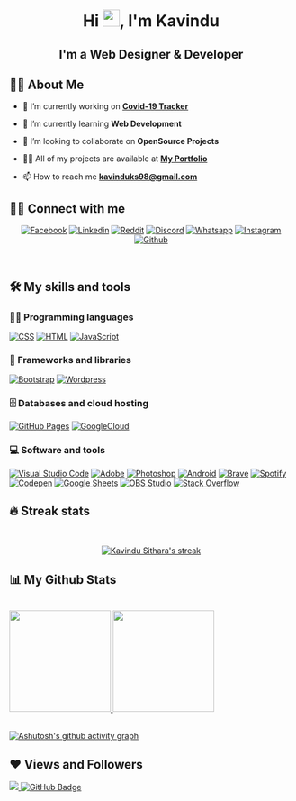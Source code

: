 <h1 align="center">Hi <img src="https://raw.githubusercontent.com/MartinHeinz/MartinHeinz/master/wave.gif" width="30px">, I'm Kavindu</h1>
<h2 align="center">I'm a Web Designer & Developer</h2>


## 🙋‍♂️ About Me

- 🔭 I’m currently working on **[Covid-19 Tracker](https://covid-19-tracker-e4bda.web.app/)**

- 🌱 I’m currently learning **Web Development**

- 👯 I’m looking to collaborate on **OpenSource Projects**

- 👨‍💻 All of my projects are available at **[My Portfolio](#)**

- 📫 How to reach me **kavinduks98@gmail.com**


## 🙋‍♂️ Connect with me

<!-- Badges template - https://github.com/badges/shields -->

<p align="center">
 <a href="https://www.facebook.com/kavindu.sithara.k/"><img alt="Facebook" title="Facebook" src="https://img.shields.io/badge/Facebook-1877F2?style=for-the-badge&logo=facebook&logoColor=white"/></a>
  <a href="https://www.linkedin.com/in/kavindu-sithara/"><img alt="Linkedin" title="Linkedin" src="https://img.shields.io/badge/LinkedIn-0077B5?style=for-the-badge&logo=linkedin&logoColor=white"/></a>
  <a href="https://www.reddit.com/user/kavinduksk"><img alt="Reddit" title="Reddit" src="https://img.shields.io/badge/Reddit-FF4500?style=for-the-badge&logo=reddit&logoColor=white"/></a>
  <a href="https://discord.com/channels/@me"><img alt="Discord" title="Discord" src="https://img.shields.io/badge/Discord-7289DA?style=for-the-badge&logo=discord&logoColor=white"/></a>
 <a href="https://api.whatsapp.com/send?phone=0784855562"><img alt="Whatsapp" title="Whatsapp" src="https://img.shields.io/badge/WhatsApp-25D366?style=for-the-badge&logo=whatsapp&logoColor=white"/></a>
 <a href="#"><img alt="Instagram" title="Instagram" src="https://img.shields.io/badge/Instagram-E4405F?style=for-the-badge&logo=instagram&logoColor=white"/></a>
 <a href="https://github.com/kavindusithara"><img alt="Github" title="Github" src="https://img.shields.io/badge/GitHub-100000?style=for-the-badge&logo=github&logoColor=white"/></a>
 <p>

<br>

## 🛠️ My skills and tools

### 👨‍💻 Programming languages

<p>
    <a href="#"><img alt="CSS" src="https://img.shields.io/badge/CSS3-1572B6?style=for-the-badge&logo=css3&logoColor=white"></a>
    <a href="#"><img alt="HTML" src="https://img.shields.io/badge/HTML5-E34F26?style=for-the-badge&logo=html5&logoColor=white"></a>
    <a href="#"><img alt="JavaScript" src="https://img.shields.io/badge/JavaScript-F7DF1E?style=for-the-badge&logo=javascript&logoColor=black"></a>

</p>

### 🧰 Frameworks and libraries

<p>
    <a href="#"><img alt="Bootstrap" src="https://img.shields.io/badge/Bootstrap-563D7C?style=for-the-badge&logo=bootstrap&logoColor=white"></a>
    <a href="#"><img alt="Wordpress" src="https://img.shields.io/badge/Wordpress-21759B?logo=wordpress&logoColor=white"></a>    
</p>

### 🗄️ Databases and cloud hosting

<p>
    <a href="#"><img alt="GitHub Pages" src="https://img.shields.io/badge/GitHub%20Pages-%23327FC7.svg?logo=github&logoColor=white"></a>
    <a href=#><img alt="GoogleCloud" src="https://img.shields.io/badge/Google_Cloud-4285F4?style=for-the-badge&logo=google-cloud&logoColor=white"></a>
 <a href=#><img alt="" src=""></a>
</p>

### 💻 Software and tools

<p> 
<a href="#"><img alt="Visual Studio Code" src="https://img.shields.io/badge/Visual%20Studio%20Code-0078d7.svg?logo=visual-studio-code&logoColor=white"></a>
    <a href="#"><img alt="Adobe" src="https://img.shields.io/badge/Adobe%20-%23FF0000.svg?logo=adobe&logoColor=white"></a>
    <a href="#"><img alt="Photoshop" src="https://img.shields.io/badge/Photoshop%20-%23FF0000.svg?logo=adobe%20photoshop&logoColor=white"></a>
    <a href="#"><img alt="Android" src="https://img.shields.io/badge/Android-3DDC84?logo=android&logoColor=white"></a>
    <a href="#"><img alt="Brave" src="https://img.shields.io/badge/-Brave-FB542B?logo=brave&logoColor=white"></a>
    <a href="#"><img alt="Spotify" src="https://img.shields.io/badge/Spotify-0078d7.svg?logo=spotify&logoColor=white"></a>
    <a href="#"><img alt="Codepen" src="https://img.shields.io/badge/Codepen-000000.svg?logo=codepen&logoColor=white"></a>
    <a href="#"><img alt="Google Sheets" src="https://img.shields.io/badge/Google%20Sheets%20-%2334A853.svg?logo=google%20sheets&logoColor=white"></a>
    <a href="#"><img alt="OBS Studio" src="https://img.shields.io/badge/-OBS%20Studio-302E31?logo=obs-studio&logoColor=white"></a>
    <a href="#"><img alt="Stack Overflow" src="https://img.shields.io/badge/-Stack%20Overflow-FE7A16?logo=stack-overflow&logoColor=white"></a>

</p>


## 🔥 Streak stats 
<br>
<p align="center">
    <a href="https://github.com/kavindusithara/github-readme-streak-stats">
        <img title="🔥 Get streak stats for your profile at git.io/streak-stats" alt="Kavindu Sithara's streak" src="https://github-readme-streak-stats.herokuapp.com/?user=kavindusithara&theme=algolia&hide_border=true&stroke=0000&background=060A0CD0"/>
    </a>
</p>



## 📊 My Github Stats
<br>
 <div>
  <a href="https://github.com/kavindusithara">
  <img height="180em" src="https://github-readme-stats.vercel.app/api?username=kavindusithara&show_icons=true&theme=algolia&include_all_commits=true&count_private=true"/>
  <img height="180em" src="https://github-readme-stats.vercel.app/api/top-langs/?username=kavindusithara&layout=compact&langs_count=7&theme=algolia"/>
</div>
 

 
 <br>
 
[![Ashutosh's github activity graph](https://activity-graph.herokuapp.com/graph?username=kavindusithara&theme=react-dark)](https://github.com/ashutosh00710/github-readme-activity-graph)

 
 ## ❤ Views and Followers
<a href="https://github.com/Meghna-DAS/github-profile-views-counter">
    <img src="https://komarev.com/ghpvc/?username=kavindusithara">
</a>
<a href="https://github.com/kavindusithara?tab=followers"><img src="https://img.shields.io/github/followers/kavindusithara?label=Followers&style=social" alt="GitHub Badge"></a>

